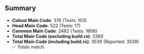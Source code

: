 ## Summary

- **Cutout Main Code**: 376 (Tests: 103)  
- **Head Main Code**: 522 (Tests: 17)  
- **Common Main Code**: 2482 (Tests: 1606)  
- **Total Main Code (excluding build.rs)**: 3380  
- **Total Main Code (including build.rs)**: 3539 (Reported: 3539)  
✅ Totals match.
